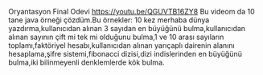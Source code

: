 Oryantasyon Final Odevi
https://youtu.be/QGUVTB16ZY8
Bu videom da 10 tane java örneği çözdüm.Bu örnekler:
10 kez merhaba dünya yazdırma,kullanıcıdan alınan 3 sayıdan en büyüğünü bulma,kullanıcıdan alınan sayının çift mi tek mi olduğunu bulma,1 ve 10 arası sayıların toplamı,faktöriyel hesabı,kullanıcıdan alınan yarıçaplı dairenin alanını hesaplama,şifre sistemi,fibonacci dizisi,dizi indislerinden en büyüğünü bulma,iki bilinmeyenli denklemlerde kök bulma.

